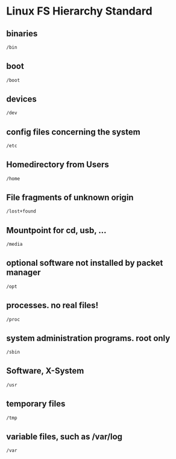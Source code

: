 # Linux FS Hierarchy Standard

## binaries

```bash
/bin
```

## boot

```bash
/boot
```

## devices

```bash
/dev
```

## config files concerning the system

```bash
/etc
``` 

## Homedirectory from Users

```bash
/home
```

## File fragments of unknown origin

```bash
/lost+found
```

## Mountpoint for cd, usb, ...

```bash
/media
```

## optional software not installed by packet manager

```bash
/opt
```

## processes. no real files!

```bash
/proc
```

## system administration programs. root only

```bash
/sbin
```

## Software, X-System

```bash
/usr
```

## temporary files

```bash
/tmp
```

## variable files, such as /var/log

```bash
/var
```
